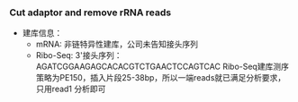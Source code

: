 ### Cut adaptor and remove rRNA reads
- 建库信息：  
  - mRNA: 
    非链特异性建库，公司未告知接头序列
  - Ribo-Seq:
    3'接头序列： AGATCGGAAGAGCACACGTCTGAACTCCAGTCAC
    Ribo-Seq建库测序策略为PE150，插入片段25-38bp，所以一端reads就已满足分析要求，只用read1 分析即可
    
